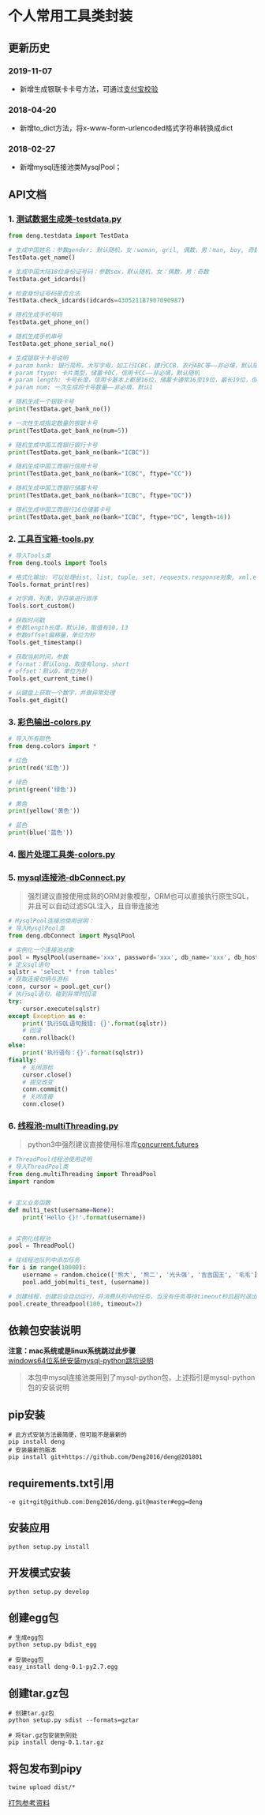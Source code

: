 # 个人常用工具类封装


## 更新历史
### 2019-11-07
* 新增生成银联卡卡号方法，可通过[支付宝校验](https://ccdcapi.alipay.com/validateAndCacheCardInfo.json?_input_charset=utf-8&cardNo=9400621673734008267&cardBinCheck=true)

### 2018-04-20  
* 新增to_dict方法，将x-www-form-urlencoded格式字符串转换成dict  

### 2018-02-27  
* 新增mysql连接池类MysqlPool；  

## API文档
### 1. [测试数据生成类-testdata.py](deng/testdata.py)
```python
from deng.testdata import TestData 

# 生成中国姓名：参数gender: 默认随机，女：woman, gril, 偶数，男：man, boy, 奇数 
TestData.get_name()

# 生成中国大陆18位身份证号码：参数sex，默认随机，女：偶数，男：奇数
TestData.get_idcards()

# 检查身份证号码是否合法
TestData.check_idcards(idcards=430521187907090987)

# 随机生成手机号码
TestData.get_phone_on()

# 随机生成手机串号
TestData.get_phone_serial_no()

# 生成银联卡卡号说明
# param bank: 银行简称，大写字母，如工行ICBC，建行CCB，农行ABC等——非必填，默认随机
# param ftype: 卡片类型，储蓄卡DC，信用卡CC——非必填，默认随机
# param length: 卡号长度，信用卡基本上都是16位，储蓄卡通常16至19位，最长19位，但偶尔有低有16位的——非必填，默认随机
# param num: 一次生成的卡号数量——非必填，默认1

# 随机生成一个银联卡号
print(TestData.get_bank_no())

# 一次性生成指定数量的银联卡号
print(TestData.get_bank_no(num=5))

# 随机生成中国工商银行银行卡号
print(TestData.get_bank_no(bank="ICBC"))

# 随机生成中国工商银行信用卡号
print(TestData.get_bank_no(bank="ICBC", ftype="CC"))

# 随机生成中国工商银行储蓄卡号
print(TestData.get_bank_no(bank="ICBC", ftype="DC"))

# 随机生成中国工商银行16位储蓄卡号
print(TestData.get_bank_no(bank="ICBC", ftype="DC", length=16))
```

### 2. [工具百宝箱-tools.py](deng/tools.py)  
```python
# 导入Tools类
from deng.tools import Tools 

# 格式化输出: 可以处理dist, list, tuple, set, requests.response对象, xml.etree.ElementTree.Element对象
Tools.format_print(res)

# 对字典，列表，字符串进行排序
Tools.sort_custom()

# 获取时间戳
# 参数length长度，默认10，取值有10，13
# 参数offset偏移量，单位为秒
Tools.get_timestamp()

# 获取当前时间，参数
# format：默认long，取值有long，short
# offset：默认0，单位为秒
Tools.get_current_time()

# 从键盘上获取一个数字，并做异常处理
Tools.get_digit()
```

### 3. [彩色输出-colors.py](deng/colors.py)
```python
# 导入所有颜色
from deng.colors import * 

# 红色
print(red('红色'))

# 绿色
print(green('绿色'))

# 黄色
print(yellow('黄色'))

# 蓝色
print(blue('蓝色'))
```

### 4. [图片处理工具类-colors.py](deng/image.py)

### 5. [mysql连接池-dbConnect.py](deng/dbConnect.py)
> 强烈建议直接使用成熟的ORM对象模型，ORM也可以直接执行原生SQL，并且可以自动过滤SQL注入，且自带连接池
```python
# MysqlPool连接池使用说明：
# 导入MysqlPool类
from deng.dbConnect import MysqlPool

# 实例化一个连接池对象
pool = MysqlPool(username='xxx', password='xxx', db_name='xxx', db_host='x.x.x.x', db_port='3306')
# 定义sql语句
sqlstr = 'select * from tables'
# 获取连接句柄与游标
conn, cursor = pool.get_cur()
# 执行sql语句，碰到异常时回滚
try:
    cursor.execute(sqlstr)
except Exception as e:
    print('执行SQL语句报错: {}'.format(sqlstr))
    # 回滚
    conn.rollback()
else:
    print('执行语句：{}'.format(sqlstr))
finally:
    # 关闭游标
    cursor.close()
    # 提交改变
    conn.commit()
    # 关闭连接
    conn.close()
```

### 6. [线程池-multiThreading.py](deng/multiThreading.py)
> python3中强烈建议直接使用标准库[concurrent.futures](https://docs.python.org/zh-cn/3/library/concurrent.futures.html#concurrent.futures.Future) 
```python
# ThreadPool线程池使用说明
# 导入ThreadPool类
from deng.multiThreading import ThreadPool
import random


# 定义业务函数
def multi_test(username=None):
    print('Hello {}!'.format(username))


# 实例化线程池
pool = ThreadPool()

# 往线程池队列中添加任务
for i in range(10000):
    username = random.choice(['熊大', '熊二', '光头强', '吉吉国王', '毛毛'])
    pool.add_job(multi_test, (username))

# 创建线程，创建后会自动运行，并消费队列中的任务，当没有任务等待timeout秒后超时退出
pool.create_threadpool(100, timeout=2)
```

## 依赖包安装说明  
**注意：mac系统或是linux系统跳过此步骤**    
[windows64位系统安装mysql-python跳坑说明](http://blog.csdn.net/yu12377/article/details/79525470)    
> 本包中mysql连接池类用到了mysql-python包，上述指引是mysql-python包的安装说明 

## pip安装
```
# 此方式安装方法最简便，但可能不是最新的
pip install deng
# 安装最新的版本
pip install git+https://github.com/Deng2016/deng@201801
```

## requirements.txt引用
```
-e git+git@github.com:Deng2016/deng.git@master#egg=deng
```

## 安装应用
```
python setup.py install
```

## 开发模式安装
```
python setup.py develop
```

## 创建egg包
```
# 生成egg包
python setup.py bdist_egg

# 安装egg包
easy_install deng-0.1-py2.7.egg
```

## 创建tar.gz包
```
# 创建tar.gz包
python setup.py sdist --formats=gztar

# 将tar.gz包安装到别处
pip install deng-0.1.tar.gz
```

## 将包发布到pipy
```
twine upload dist/*
```

[打包参考资料](http://www.bjhee.com/setuptools.html)

